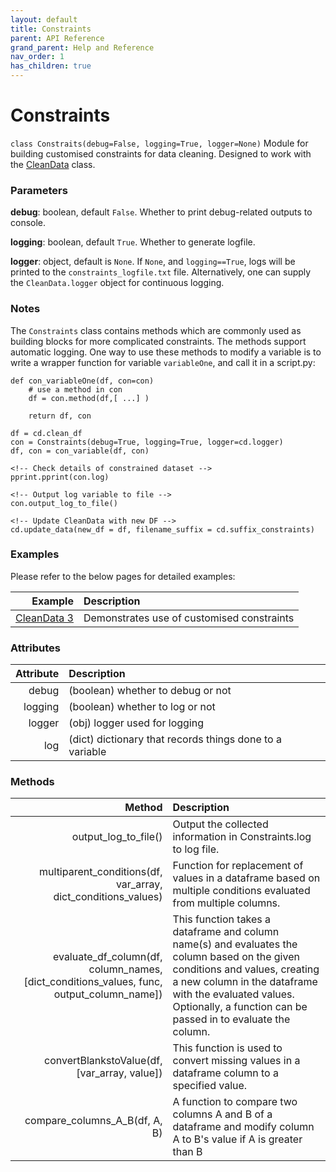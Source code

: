 ```yaml
---
layout: default
title: Constraints
parent: API Reference
grand_parent: Help and Reference
nav_order: 1
has_children: true
---
```


# Constraints

`class Constraits(debug=False, logging=True, logger=None)`
Module for building customised constraints for data cleaning. Designed to work with the [CleanData](../CleanData/) class.

### Parameters

**debug**: boolean, default `False`. Whether to print debug-related outputs to console.

**logging**: boolean, default `True`. Whether to generate logfile.

**logger**: object, default is `None`. If `None`, and `logging==True`, logs will be printed to the `constraints_logfile.txt` file. Alternatively, one can supply the `CleanData.logger` object for continuous logging.

### Notes
The `Constraints` class contains methods which are commonly used as building blocks for more complicated constraints.  The methods support automatic logging. One way to use these methods to modify a variable is to write a wrapper function for variable `variableOne`, and call it in a script.py:

```
def con_variableOne(df, con=con)
    # use a method in con
    df = con.method(df,[ ...] )

    return df, con

df = cd.clean_df
con = Constraints(debug=True, logging=True, logger=cd.logger)
df, con = con_variable(df, con)

<!-- Check details of constrained dataset -->
pprint.pprint(con.log)

<!-- Output log variable to file -->
con.output_log_to_file()

<!-- Update CleanData with new DF -->
cd.update_data(new_df = df, filename_suffix = cd.suffix_constraints)
```

### Examples
Please refer to the below pages for detailed examples:

| Example         | Description | 
| ---:              |    :----   |
| [CleanData 3](../../../gettingStarted/examples/CleanDataWithConstraints) | Demonstrates use of customised constraints |

### Attributes

| Attribute         | Description | 
| ---:              |    :----   |
| debug | (boolean) whether to debug or not  |
| logging | (boolean) whether to log or not |
| logger | (obj) logger used for logging |
| log | (dict) dictionary that records things done to a variable |

### Methods

| Method         | Description | 
| ---:              |    :----   |
| output_log_to_file() | Output the collected information in Constraints.log to log file. |
| multiparent_conditions(df, var_array, dict_conditions_values) | Function for replacement of values in a dataframe based on multiple conditions evaluated from multiple columns.|
| evaluate_df_column(df, column_names, [dict_conditions_values, func, output_column_name]) | This function takes a dataframe and column name(s) and evaluates the column based on the given conditions and values, creating a new column in the dataframe with the evaluated values. Optionally, a function can be passed in to evaluate the column.|
| convertBlankstoValue(df, [var_array, value]) | This function is used to convert missing values in a dataframe column to a specified value.|
| compare_columns_A_B(df, A, B) | A function to compare two columns A and B of a dataframe and modify column A to B's value if A is greater than B |